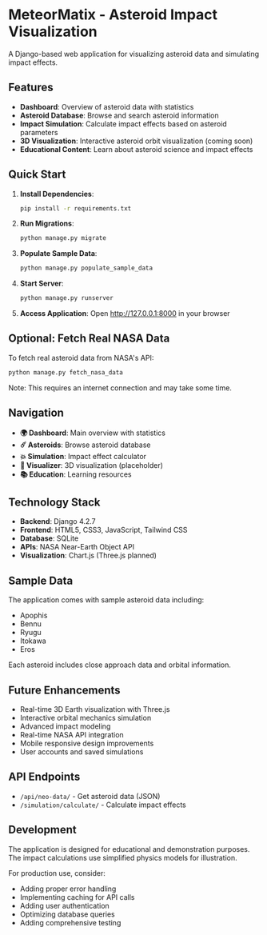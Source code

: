# MeteorMatix - Asteroid Impact Visualization

A Django-based web application for visualizing asteroid data and simulating impact effects.

## Features

- **Dashboard**: Overview of asteroid data with statistics
- **Asteroid Database**: Browse and search asteroid information
- **Impact Simulation**: Calculate impact effects based on asteroid parameters
- **3D Visualization**: Interactive asteroid orbit visualization (coming soon)
- **Educational Content**: Learn about asteroid science and impact effects

## Quick Start

1. **Install Dependencies**:
   ```bash
   pip install -r requirements.txt
   ```

2. **Run Migrations**:
   ```bash
   python manage.py migrate
   ```

3. **Populate Sample Data**:
   ```bash
   python manage.py populate_sample_data
   ```

4. **Start Server**:
   ```bash
   python manage.py runserver
   ```

5. **Access Application**:
   Open http://127.0.0.1:8000 in your browser

## Optional: Fetch Real NASA Data

To fetch real asteroid data from NASA's API:

```bash
python manage.py fetch_nasa_data
```

Note: This requires an internet connection and may take some time.

## Navigation

- **🌍 Dashboard**: Main overview with statistics
- **☄️ Asteroids**: Browse asteroid database
- **💥 Simulation**: Impact effect calculator
- **🎯 Visualizer**: 3D visualization (placeholder)
- **📚 Education**: Learning resources

## Technology Stack

- **Backend**: Django 4.2.7
- **Frontend**: HTML5, CSS3, JavaScript, Tailwind CSS
- **Database**: SQLite
- **APIs**: NASA Near-Earth Object API
- **Visualization**: Chart.js (Three.js planned)

## Sample Data

The application comes with sample asteroid data including:
- Apophis
- Bennu
- Ryugu
- Itokawa
- Eros

Each asteroid includes close approach data and orbital information.

## Future Enhancements

- Real-time 3D Earth visualization with Three.js
- Interactive orbital mechanics simulation
- Advanced impact modeling
- Real-time NASA API integration
- Mobile responsive design improvements
- User accounts and saved simulations

## API Endpoints

- `/api/neo-data/` - Get asteroid data (JSON)
- `/simulation/calculate/` - Calculate impact effects

## Development

The application is designed for educational and demonstration purposes. The impact calculations use simplified physics models for illustration.

For production use, consider:
- Adding proper error handling
- Implementing caching for API calls
- Adding user authentication
- Optimizing database queries
- Adding comprehensive testing